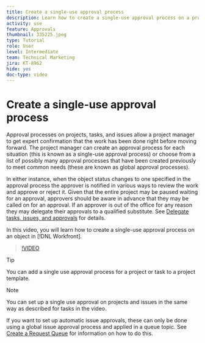 ```yaml
---
title: Create a single-use approval process
description: Learn how to create a single-use approval process on a project, task, or issue in Workfront.
activity: use
feature: Approvals
thumbnail: 335225.jpeg
type: Tutorial
role: User
level: Intermediate
team: Technical Marketing
jira: KT-8962
hide: yes
doc-type: video
---
```

# Create a single-use approval process

Approval processes on projects, tasks, and issues allow a project manager to get expert confirmation that the work has been done right before moving forward. The project manager can create an approval process for each situation (this is known as a single-use approval process) or choose from a list of possibly many approval processes that have been created previously to meet common needs (these are known as global approval processes).

In either instance, when the object status changes to one specified in the approval process the approver is notified in various ways to review the work and approve or reject it. Given that the entire project may be paused waiting for an approval, approvers should be aware in advance that they may be called on for an approval. If an approver is out of the office for any reason they may delegate their approvals to a qualified substitute. See [Delegate tasks, issues, and approvals](https://experienceleague.adobe.com/docs/workfront-learn/tutorials-workfront/manage-work/approval-processes-and-milestone-paths/delegate-approvals.html) for details.

In this video, you will learn how to create a single-use approval process on an object in [!DNL  Workfront].

>[!VIDEO](https://video.tv.adobe.com/v/335225/?quality=12&learn=on)

>[!TIP]
>
>You can add a single use approval process for a project or task to a project template.

>[!NOTE]
>
>You can set up a single use approval on projects and issues in the same way as described for tasks in the video.
>
>If you want to set up automatic issue approvals, these can only be done using a global issue approval process and applied in a queue topic. See [Create a Request Queue](https://experienceleague.adobe.com/docs/workfront/using/manage-work/requests/create-and-manage-request-queues/create-request-queue.html) for information on how to do this.

